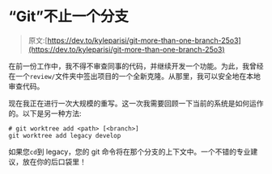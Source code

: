 # “Git”不止一个分支

> 原文:[https://dev.to/kyleparisi/git-more-than-one-branch-25o3](https://dev.to/kyleparisi/git-more-than-one-branch-25o3)

在前一份工作中，我不得不审查同事的代码，并继续开发一个功能。为此，我曾经在一个`review/`文件夹中签出项目的一个全新克隆。从那里，我可以安全地在本地审查代码。

现在我正在进行一次大规模的重写。这一次我需要回顾一下当前的系统是如何运作的。以下是另一种方法:

```
# git worktree add <path> [<branch>]
git worktree add legacy develop 
```

如果您`cd`到 legacy，您的 git 命令将在那个分支的上下文中。一个不错的专业建议，放在你的后口袋里！
